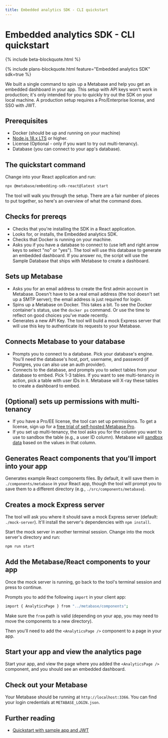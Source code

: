 ```yaml
---
title: Embedded analytics SDK - CLI quickstart
---
```


# Embedded analytics SDK - CLI quickstart

{% include beta-blockquote.html %}

{% include plans-blockquote.html feature="Embedded analytics SDK" sdk=true %}

We built a single command to spin up a Metabase and help you get an embedded dashboard in your app. This setup with API keys won't work in production; it's only intended for you to quickly try out the SDK on your local machine. A production setup requires a Pro/Enterprise license, and SSO with JWT.

## Prerequisites

- Docker (should be up and running on your machine)
- [Node.js 18.x LTS](https://nodejs.org/en) or higher.
- License (Optional - only if you want to try out multi-tenancy).
- Database (you can connect to your app's database).

## The quickstart command

Change into your React application and run:

```sh
npx @metabase/embedding-sdk-react@latest start
```

The tool will walk you through the setup. There are a fair number of pieces to put together, so here's an overview of what the command does.

## Checks for prereqs

- Checks that you're installing the SDK in a React application.
- Looks for, or installs, the Embedded analytics SDK.
- Checks that Docker is running on your machine.
- Asks you if you have a database to connect to (use left and right arrow keys to select "no" or "yes"). The tool will use this database to generate an embedded dashboard. If you answer no, the script will use the Sample Database that ships with Metabase to create a dashboard.

## Sets up Metabase

- Asks you for an email address to create the first admin account in Metabase. Doesn't have to be a real email address (the tool doesn't set up a SMTP server); the email address is just required for login.
- Spins up a Metabase on Docker. This takes a bit. To see the Docker container's status, use the `docker ps` command. Or use the time to reflect on good choices you've made recently.
- Generates a new API Key. The tool will build a mock Express server that will use this key to authenticate its requests to your Metabase.

## Connects Metabase to your database

- Prompts you to connect to a database. Pick your database's engine. You'll need the database's host, port, username, and password (if Postgres, you can also use an auth provider).
- Connects to the database, and prompts you to select tables from your database to embed. Pick 1-3 tables. If you want to see multi-tenancy in action, pick a table with user IDs in it. Metabase will X-ray these tables to create a dashboard to embed.

## (Optional) sets up permissions with multi-tenancy

- If you have a Pro/EE license, the tool can set up permissions. To get a license, sign up for a [free trial of self-hosted Metabase Pro](https://www.metabase.com/pricing/).
- If you set up multi-tenancy, the tool asks you for the column you want to use to sandbox the table (e.g., a user ID column). Metabase will [sandbox data](../../permissions/data-sandboxes.md) based on the values in that column.

## Generates React components that you'll import into your app

Generates example React components files. By default, it will save them in `./components/metabase` in your React app, though the tool will prompt you to save them to a different directory (e.g., `./src/components/metabase`).

## Creates a mock Express server

The tool will ask you where it should save a mock Express server (default: `./mock-server`). It'll install the server's dependencies with `npm install`.

Start the mock server in another terminal session. Change into the mock server's directory and run:

```sh
npm run start
```

## Add the Metabase/React components to your app

Once the mock server is running, go back to the tool's terminal session and press <Enter> to continue.

Prompts you to add the following `import` in your client app:

```sh
import { AnalyticsPage } from "../metabase/components";
```

Make sure the `from` path is valid (depending on your app, you may need to move the components to a new directory).

Then you'll need to add the `<AnalyticsPage />` component to a page in your app.

## Start your app and view the analytics page

Start your app, and view the page where you added the `<AnalyticsPage />` component, and you should see an embedded dashboard.

## Check out your Metabase

Your Metabase should be running at `http://localhost:3366`. You can find your login credentials at `METABASE_LOGIN.json`.

## Further reading

- [Quickstart with sample app and JWT](./quickstart.md)

